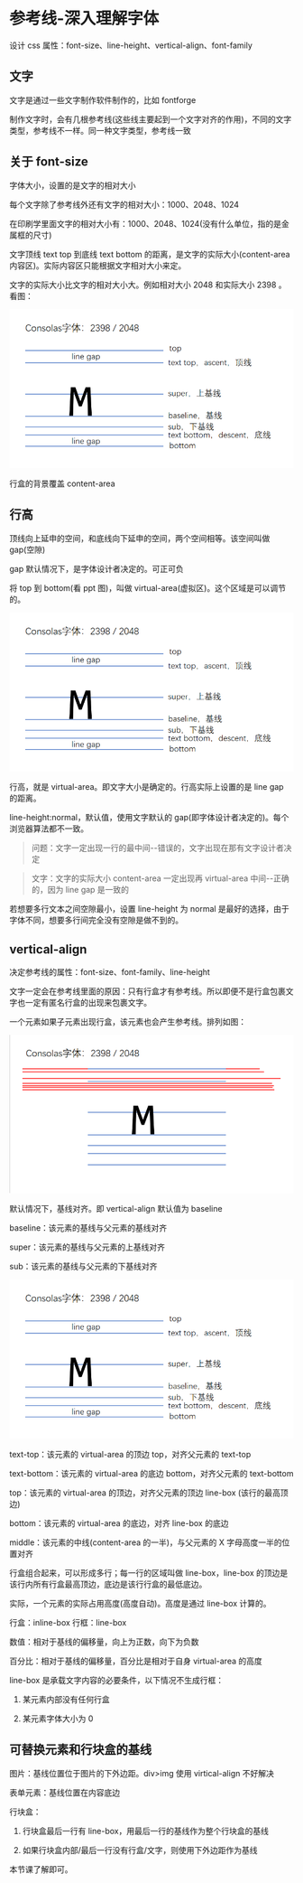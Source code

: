 # 参考线-深入理解字体

设计 css 属性：font-size、line-height、vertical-align、font-family

## 文字

文字是通过一些文字制作软件制作的，比如 fontforge

制作文字时，会有几根参考线(这些线主要起到一个文字对齐的作用)，不同的文字类型，参考线不一样。同一种文字类型，参考线一致

## 关于 font-size

字体大小，设置的是文字的相对大小

每个文字除了参考线外还有文字的相对大小：1000、2048、1024

在印刷学里面文字的相对大小有：1000、2048、1024(没有什么单位，指的是金属框的尺寸)

文字顶线 text top 到底线 text bottom 的距离，是文字的实际大小(content-area 内容区)。实际内容区只能根据文字相对大小来定。

文字的实际大小比文字的相对大小大。例如相对大小 2048 和实际大小 2398 。看图：

<img src="参考线.png">

行盒的背景覆盖 content-area

## 行高

顶线向上延申的空间，和底线向下延申的空间，两个空间相等。该空间叫做 gap(空隙)

gap 默认情况下，是字体设计者决定的。可正可负

将 top 到 bottom(看 ppt 图)，叫做 virtual-area(虚拟区)。这个区域是可以调节的。

<img src="参考线.png">

行高，就是 virtual-area。即文字大小是确定的。行高实际上设置的是 line gap 的距离。

line-height:normal，默认值，使用文字默认的 gap(即字体设计者决定的)。每个浏览器算法都不一致。

> 问题：文字一定出现一行的最中间--错误的，文字出现在那有文字设计者决定

> 文字：文字的实际大小 content-area 一定出现再 virtual-area 中间--正确的，因为 line gap 是一致的

若想要多行文本之间空隙最小，设置 line-height 为 normal 是最好的选择，由于字体不同，想要多行间完全没有空隙是做不到的。

## vertical-align

决定参考线的属性：font-size、font-family、line-height

文字一定会在参考线里面的原因：只有行盒才有参考线。所以即便不是行盒包裹文字也一定有匿名行盒的出现来包裹文字。

一个元素如果子元素出现行盒，该元素也会产生参考线。排列如图：

<img src="排列.png">

默认情况下，基线对齐。即 vertical-align 默认值为 baseline

baseline：该元素的基线与父元素的基线对齐

super：该元素的基线与父元素的上基线对齐

sub：该元素的基线与父元素的下基线对齐

<img src="参考线.png">

text-top：该元素的 virtual-area 的顶边 top，对齐父元素的 text-top

text-bottom：该元素的 virtual-area 的底边 bottom，对齐父元素的 text-bottom

top：该元素的 virtual-area 的顶边，对齐父元素的顶边 line-box (该行的最高顶边)

bottom：该元素的 virtual-area 的底边，对齐 line-box 的底边

middle：该元素的中线(content-area 的一半)，与父元素的 X 字母高度一半的位置对齐

行盒组合起来，可以形成多行；每一行的区域叫做 line-box，line-box 的顶边是该行内所有行盒最高顶边，底边是该行行盒的最低底边。

实际，一个元素的实际占用高度(高度自动)。高度是通过 line-box 计算的。

行盒：inline-box
行框：line-box

数值：相对于基线的偏移量，向上为正数，向下为负数

百分比：相对于基线的偏移量，百分比是相对于自身 virtual-area 的高度

line-box 是承载文字内容的必要条件，以下情况不生成行框：

1. 某元素内部没有任何行盒

2. 某元素字体大小为 0

## 可替换元素和行块盒的基线

图片：基线位置位于图片的下外边距。div>img 使用 virtical-align 不好解决

表单元素：基线位置在内容底边

行块盒：

1. 行块盒最后一行有 line-box，用最后一行的基线作为整个行块盒的基线

2. 如果行块盒内部/最后一行没有行盒/文字，则使用下外边距作为基线

本节课了解即可。
